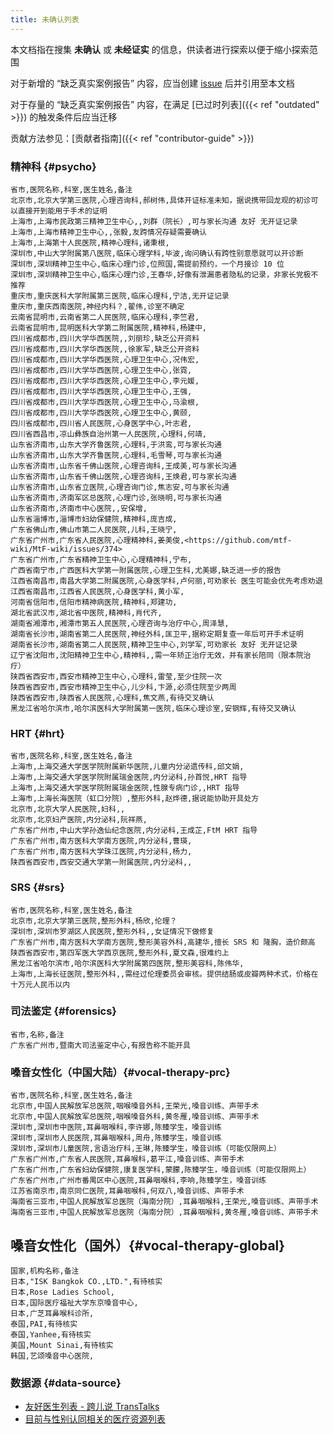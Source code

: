 ```yaml
---
title: 未确认列表
---
```


本文档指在搜集 **未确认** 或 **未经证实** 的信息，供读者进行探索以便于缩小探索范围

对于新增的 “缺乏真实案例报告” 内容，应当创建 [issue](https://github.com/mtf-wiki/MtF-wiki/issues/new/choose) 后并引用至本文档

对于存量的 “缺乏真实案例报告” 内容，在满足 [已过时列表]({{< ref "outdated" >}}) 的触发条件后应当迁移

贡献方法参见：[贡献者指南]({{< ref "contributor-guide" >}})

<!-- 表格按拼音排序以便于目视筛选 -->

### 精神科 {#psycho}

```csv
省市,医院名称,科室,医生姓名,备注
北京市,北京大学第三医院,心理咨询科,郝树伟,具体开证标准未知，据说携带回龙观的初诊可以直接开到能用于手术的证明
上海市,上海市民政第三精神卫生中心,,刘群（院长）,可与家长沟通 友好 无开证记录
上海市,上海市精神卫生中心,,张毅,友跨情况存疑需要确认
上海市,上海第十人民医院,精神心理科,诸秉根,
深圳市,中山大学附属第八医院,临床心理学科,毕波,询问确认有跨性别意愿就可以开诊断
深圳市,深圳精神卫生中心,临床心理门诊,位照国,需提前预约，一个月接诊 10 位
深圳市,深圳精神卫生中心,临床心理门诊,王春华,好像有泄漏患者隐私的记录，非家长党极不推荐
重庆市,重庆医科大学附属第三医院,临床心理科,宁洁,无开证记录
重庆市,重庆西南医院,神经内科？,翟伟,诊室不确定
云南省昆明市,云南省第二人民医院,临床心理科,李竺君,
云南省昆明市,昆明医科大学第二附属医院,精神科,杨建中,
四川省成都市,四川大学华西医院,,刘丽珍,缺乏公开资料
四川省成都市,四川大学华西医院,,徐家军,缺乏公开资料
四川省成都市,四川大学华西医院,心理卫生中心,况伟宏,
四川省成都市,四川大学华西医院,心理卫生中心,张霓,
四川省成都市,四川大学华西医院,心理卫生中心,李元媛,
四川省成都市,四川大学华西医院,心理卫生中心,王强,
四川省成都市,四川大学华西医院,心理卫生中心,马渝根,
四川省成都市,四川大学华西医院,心理卫生中心,黄颐,
四川省成都市,四川省人民医院,心身医学中心,叶志君,
四川省西昌市,凉山彝族自治州第一人民医院,心理科,何靖,
山东省济南市,山东大学齐鲁医院,心理科,于洪鸾,可与家长沟通
山东省济南市,山东大学齐鲁医院,心理科,毛雪琴,可与家长沟通
山东省济南市,山东省千佛山医院,心理咨询科,王成美,可与家长沟通
山东省济南市,山东省千佛山医院,心理咨询科,王焕君,可与家长沟通
山东省济南市,山东省立医院,心理咨询门诊,焦志安,可与家长沟通
山东省济南市,济南军区总医院,心理门诊,张晓明,可与家长沟通
山东省济南市,济南市中心医院,,安保增,
山东省淄博市,淄博市妇幼保健院,精神科,庞吉成,
广东省佛山市,佛山市第二人民医院,儿科,王晓宁,
广东省广州市,广东省人民医院,心理精神科,姜美俊,<https://github.com/mtf-wiki/MtF-wiki/issues/374>
广东省广州市,广东省精神卫生中心,心理精神科,宁布,
广西省南宁市,广西医科大学第一附属医院,心理卫生科,尤美娜,缺乏进一步的报告
江西省南昌市,南昌大学第二附属医院,心身医学科,卢何丽,可劝家长 医生可能会优先考虑劝退
江西省南昌市,江西省人民医院,心身医学科,黄小军,
河南省信阳市,信阳市精神病医院,精神科,郑建功,
湖北省武汉市,湖北省中医院,精神科,肖代齐,
湖南省湘潭市,湘潭市第五人民医院,心理咨询与治疗中心,周泽慧,
湖南省长沙市,湖南省第二人民医院,神经外科,匡卫平,据称定期复查一年后可开手术证明
湖南省长沙市,湖南省第二人民医院,精神卫生中心,刘学军,可劝家长 友好 无开证记录
辽宁省沈阳市,沈阳精神卫生中心,精神科,,需一年矫正治疗无效，并有家长陪同（限本院治疗）
陕西省西安市,西安市精神卫生中心,心理科,雷莹,至少住院一次
陕西省西安市,西安市精神卫生中心,儿少科,卞源,必须住院至少两周
陕西省西安市,陕西省人民医院,心理科,焦文燕,有待交叉确认
黑龙江省哈尔滨市,哈尔滨医科大学附属第一医院,临床心理诊室,安钢辉,有待交叉确认
```

### HRT {#hrt}

```csv
省市,医院名称,科室,医生姓名,备注
上海市,上海交通大学医学院附属新华医院,儿童内分泌遗传科,邱文娟,
上海市,上海交通大学医学院附属瑞金医院,内分泌科,孙首悦,HRT 指导
上海市,上海交通大学医学院附属瑞金医院,性腺专病门诊,,HRT 指导
上海市,上海长海医院（虹口分院）,整形外科,赵烨德,据说能协助开具处方
北京市,北京大学人民医院,妇科,,
北京市,北京妇产医院,内分泌科,阮祥燕,
广东省广州市,中山大学孙逸仙纪念医院,内分泌科,王成芷,FtM HRT 指导
广东省广州市,南方医科大学南方医院,内分泌科,曹瑛,
广东省广州市,南方医科大学珠江医院,内分泌科,杨力,
陕西省西安市,西安交通大学第一附属医院,内分泌科,,
```

### SRS {#srs}

```csv
省市,医院名称,科室,医生姓名,备注
北京市,北京大学第三医院,整形外科,杨欣,伦理？
深圳市,深圳市罗湖区人民医院,整形外科,,女证情况下做修复
广东省广州市,南方医科大学南方医院,整形美容外科,高建华,擅长 SRS 和 隆胸，造价颇高
陕西省西安市,第四军医大学西京医院,整形外科,夏文森,很难约上
黑龙江省哈尔滨市,哈尔滨医科大学附属第四医院,整形美容科,陈伟华,
上海市,上海长征医院,整形外科,,需经过伦理委员会审核。提供结肠或皮瓣两种术式，价格在十万元人民币以内
```

### 司法鉴定 {#forensics}

```csv
省市,名称,备注
广东省广州市,暨南大司法鉴定中心,有报告称不能开具
```

### 嗓音女性化（中国大陆）{#vocal-therapy-prc}

```csv
省市,医院名称,科室,医生姓名,备注
北京市,中国人民解放军总医院,咽喉嗓音外科,王荣光,嗓音训练、声带手术
北京市,中国人民解放军总医院,咽喉嗓音外科,黄冬雁,嗓音训练、声带手术
深圳市,深圳市中医院,耳鼻咽喉科,李许娜,陈臻学生，嗓音训练
深圳市,深圳市人民医院,耳鼻咽喉科,周舟,陈臻学生，嗓音训练
深圳市,深圳市儿童医院,言语治疗科,王琳,陈臻学生，嗓音训练（可能仅限网上）
广东省广州市,广东省人民医院,耳鼻喉科,葛平江,嗓音训练、声带手术
广东省广州市,广东省妇幼保健院,康复医学科,蒙朦,陈臻学生，嗓音训练（可能仅限网上）
广东省广州市,广州市番禺区中心医院,耳鼻咽喉科,李响,陈臻学生，嗓音训练
江苏省南京市,南京同仁医院,耳鼻咽喉科,何双八,嗓音训练、声带手术
海南省三亚市,中国人民解放军总医院（海南分院）,耳鼻咽喉科,王荣光,嗓音训练、声带手术
海南省三亚市,中国人民解放军总医院（海南分院）,耳鼻咽喉科,黄冬雁,嗓音训练、声带手术
```

## 嗓音女性化（国外）{#vocal-therapy-global}

```csv
国家,机构名称,备注
日本,"ISK Bangkok CO.,LTD.",有待核实
日本,Rose Ladies School,
日本,国际医疗福祉大学东京嗓音中心,
日本,广芝耳鼻喉科诊所,
泰国,PAI,有待核实
泰国,Yanhee,有待核实
美国,Mount Sinai,有待核实
韩国,艺颂嗓音中心医院,
```

### 数据源 {#data-source}

- [友好医生列表 - 跨儿说 TransTalks](https://archive.md/g558s)
- [目前与性别认同相关的医疗资源列表](https://github.com/KristallWang/Transgender-lost-years/blob/master/0002_Medical/Medical_Resources/目前与性别认同相关的医疗资源列表.md)
